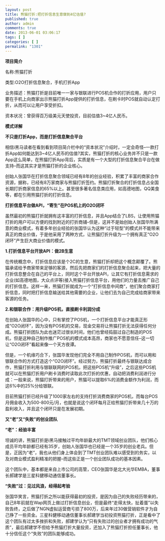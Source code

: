 ```yaml
---
layout: post
title: 熊猫打折:把打折信息生意做到4亿估值?
published: true
author: admin
comments: true
date: 2013-06-01 03:06:17
tags: [ ]
categories: [ ]
permalink: "1301"
---
```

**项目简介**

名称:熊猫打折

类型:O2O打折信息聚合，手机打折App

业务描述：熊猫打折是目前唯一一家与银联进行POS机合作的打折应用，用户只要在手机上向商家出示熊猫打折App提供的打折信息，在刷卡时POS就自动认定打折，从而可以让用户享受折扣。

资本状况：曾获得百万级美元天使投资，目前估值3~4亿人民币。

**模式详解**

**不只是打折App，而是打折信息聚合平台**

相信i黑马读者在看到看到项目简介栏中的“资本状况”介绍时，一定会奇怪&#8211;一款打折App如何能达到3~4亿人民币的估值?其实，熊猫打折的核心业务并不只是一款App这么简单，在熊猫打折App背后，实质是有一个大型的打折信息聚合平台在做支持&#8211;而这其实才是熊猫打折的企业核心。

创始人张国华在打折信息聚合领域已经有8年的创业经验，积累了丰富的商家合作资源，据称，已经有8万家商家与熊猫打折签约。熊猫打折聚合的打折信息占全国长期打折商家信息的65%以上。甚至很多著名信息类应用，如高德地图，QQ美食等，都在引用熊猫打折的打折信息。

**打折信息平台做API，“寄生”在POS机上的O2O闭环**

虽然最初的熊猫打折就拥有这丰富的打折信息，并且App结合了LBS，让使用熊猫打折的用户可以方便的找到附近的打折商铺&#8211;但是，这并不是始创始人张国华所满意的商业模式，有着多年创业经验的张国华认为这种“过于轻型”的模式并不能带来真正的商业价值，于是他采用了两种方式，让熊猫打折升级为一个拥有真正“O2O闭环”产生巨大商业价值的模式。

**1.打折信息平台开放API：做2B生意**

在传统概念中，打折信息应该是个2C的生意，熊猫打折却把这个概念颠覆了。熊猫承诺给予商家带来足够的客源，然后先把商家们的打折信息聚合起来，把大量的打折信息整合在自己的平台上，同时这个平台开放API，让其它有打折信息需求的企业(如高德地图，大众点评等)接入熊猫打折信息平台，用他们的力量去推广自己的打折信息。这样一来，熊猫打折就成为一个“打折信息中间商“，他们聚合商家打折信息，同时把打折信息输送给其他需要的企业，让他们去为自己完成给商家带来客源的任务。

**2.和银联合作：用升级POS机，直接刷卡利润分成**

在创始人张国华的心中，只有掌控了POS机，一个打折信息平台才能真正形成“O2O闭环”，因为没有POS机的交易，现金交易将让熊猫打折无法获得任何分成。熊猫打折团队为此也迷茫过很长时间，他们也曾经捣鼓过自己制造的POS机，但是这种自己制作推广POS机的模式成本高昂，商家也不愿意信任&#8211;这一切让“O2O闭环”看起来像一个天方夜谭。

但是，一个机缘巧合下，张国华发现他们完全不用自己制作POS机，而可以用和银联合作的方式打造这个“O2O闭环”。经过努力，熊猫打折最终与银联达成合作，熊猫打折利用与银联联网的POS机，把这些POS机“升级”，之后这些POS机就可以在熊猫打折用户刷卡消费时读取此次打折的优惠，自动把消费利润进行分成：一般来说，熊猫打折带来的用户，熊猫可以提取6%的消费金额作为利润，而这6%中的25%分给银联。

目前熊猫打折已经升级了1000家左右的支持打折消费商家的POS机，而每台POS月佣金收入为500-800元/月，也就是说这个闭环每月正给熊猫打折带来几十万的盈利收入，并且这个闭环只是在发展初期。

**又“老”又“失败”的创业团队**

**“老”：经验丰富**

坦诚的讲，熊猫打折是i黑马接触过平均年龄最大的TMT领域创业团队，他们核心成员平均年龄都已经有35岁，创始人张国华也已经是一个35岁的创业老兵。但是，正因为“老”，我也从他们身上体会到了TMT创业团队难以感受到的务实，以及对商业模式盈利精准的把握&#8211;而这些正是一个创业团队成功的基本因素。

这个团队中，基本都是来自上市公司的高管，CEO张国华是北大光华EMBA，董事长郝建学是三星科健移动通信董事长。

**“失败”过：见过风浪，经得起考验**

张国华笑言，熊猫打折之所以能获得最初的投资，是因为自己的失败经历带来的，自己8年前就在Wap网页上做过打折信息创业，但是最终“走得太快，扯着蛋”以失败告终，之后做了NGN虚拟运营商亏损了800万，后来年过30做营销软件才为自己挣了一些资金。三星科健移动通信董事长郝建学当初投资熊猫打折，正是看中了这个团队有过太多挫折和失败，郝建学认为“只有失败过的创业者才拥有成功的气质”，最后郝建学不但给予熊猫打折大量投资，还加入了熊猫打折担任董事长，他十分信任这个“失败”的团队能够成功。